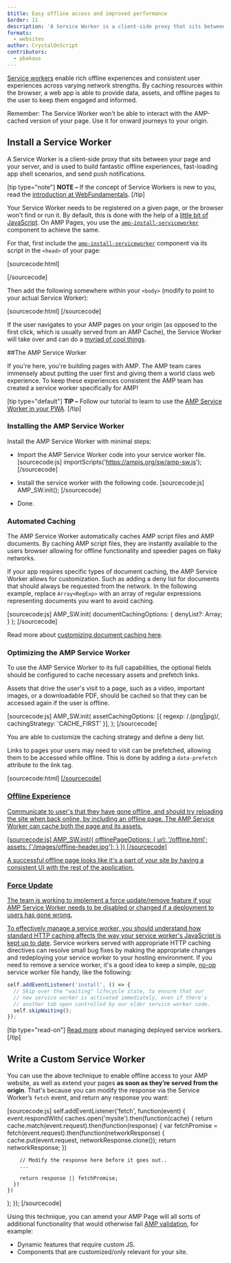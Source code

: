 ```yaml
---
$title: Easy offline access and improved performance
$order: 11
description: 'A Service Worker is a client-side proxy that sits between your page and your server, and is used to build fantastic offline experiences, fast-loading ...'
formats:
  - websites
author: CrystalOnScript
contributors:
  - pbakaus
---
```


[Service workers](https://developer.mozilla.org/en-US/docs/Web/API/Service_Worker_API) enable rich offline experiences and consistent user experiences across varying network strengths. By caching resources within the browser, a web app is able to provide data, assets, and offline pages to the user to keep them engaged and informed.

Remember: The Service Worker won't be able to interact with the AMP-cached version of your page. Use it for onward journeys to your origin.

## Install a Service Worker

A Service Worker is a client-side proxy that sits between your page and your server, and is used to build fantastic offline experiences, fast-loading app shell scenarios, and send push notifications.

[tip type="note"]
**NOTE –** If the concept of Service Workers is new to you, read the [introduction at WebFundamentals](https://developers.google.com/web/fundamentals/getting-started/primers/service-workers).
[/tip]

Your Service Worker needs to be registered on a given page, or the browser won't find or run it. By default, this is done with the help of a [little bit of JavaScript](https://developers.google.com/web/fundamentals/instant-and-offline/service-worker/registration). On AMP Pages, you use the [`amp-install-serviceworker`](../../../documentation/components/reference/amp-install-serviceworker.md) component to achieve the same.

For that, first include the [`amp-install-serviceworker`](../../../documentation/components/reference/amp-install-serviceworker.md) component via its script in the `<head>` of your page:

[sourcecode:html]

<script async custom-element="amp-install-serviceworker"
  src="https://ampjs.org/v0/amp-install-serviceworker-0.1.js"></script>

[/sourcecode]

Then add the following somewhere within your `<body>` (modify to point to your actual Service Worker):

[sourcecode:html]
<amp-install-serviceworker
      src="https://www.your-domain.com/serviceworker.js"
      layout="nodisplay">
</amp-install-serviceworker>
[/sourcecode]

If the user navigates to your AMP pages on your origin (as opposed to the first click, which is usually served from an AMP Cache), the Service Worker will take over and can do a [myriad of cool things](https://developers.google.com/web/fundamentals/instant-and-offline/offline-ux).

##The AMP Service Worker

If you're here, you're building pages with AMP. The AMP team cares immensely about putting the user first and giving them a world class web experience. To keep these experiences consistent the AMP team has created a service worker specifically for AMP!

[tip type="default"]
**TIP –** Follow our tutorial to learn to use the [AMP Service Worker in your PWA](/content/amp-dev/documentation/guides-and-tutorials/optimize-measure/amp_to_pwa.md).
[/tip]

### Installing the AMP Service Worker

Install the AMP Service Worker with minimal steps:

- Import the AMP Service Worker code into your service worker file.
  [sourcecode:js]
  importScripts('https://ampjs.org/sw/amp-sw.js');
  [/sourcecode]

- Install the service worker with the following code.
  [sourcecode:js]
  AMP_SW.init();
  [/sourcecode]

- Done.

### Automated Caching

The AMP Service Worker automatically caches AMP script files and AMP documents. By caching AMP script files, they are instantly available to the users browser allowing for offline functionality and speedier pages on flaky networks.

If your app requires specific types of document caching, the AMP Service Worker allows for customization. Such as adding a deny list for documents that should always be requested from the network. In the following example, replace `Array<RegExp>` with an array of regular expressions representing documents you want to avoid caching.

[sourcecode:js]
AMP_SW.init(
documentCachingOptions: {
denyList?: Array<RegExp>;
}
);
[/sourcecode]

Read more about [customizing document caching here](https://github.com/ampproject/amp-sw/tree/master/src/modules/document-caching).

### Optimizing the AMP Service Worker

To use the AMP Service Worker to its full capabilities, the optional fields should be configured to cache necessary assets and prefetch links.

Assets that drive the user's visit to a page, such as a video, important images, or a downloadable PDF, should be cached so that they can be accessed again if the user is offline.

[sourcecode:js]
AMP_SW.init(
assetCachingOptions: [{
regexp: /\.(png|jpg)/,
cachingStrategy: 'CACHE_FIRST'
}],
);
[/sourcecode]

You are able to customize the caching strategy and define a deny list.

Links to pages your users may need to visit can be prefetched, allowing them to be accessed while offline. This is done by adding a `data-prefetch` attribute to the link tag.

[sourcecode:html]
<a href='....' data-rel='prefetch' />
[/sourcecode]

### Offline Experience

Communicate to user's that they have gone offline, and should try reloading the site when back online, by including an offline page. The AMP Service Worker can cache both the page and its assets.

[sourcecode:js]
AMP_SW.init({
offlinePageOptions: {
url: '/offline.html';
assets: ['/images/offline-header.jpg'];
}
})
[/sourcecode]

A successful offline page looks like it's a part of your site by having a consistent UI with the rest of the application.

### Force Update

The team is working to implement a force update/remove feature if your AMP Service Worker needs to be disabled or changed if a deployment to users has gone wrong.

To effectively manage a service worker, you should understand how [standard HTTP caching affects the way your service worker's JavaScript is kept up to date](https://developers.google.com/web/updates/2018/06/fresher-sw). Service workers served with appropriate HTTP caching directives can resolve small bug fixes by making the appropriate changes and redeploying your service worker to your hosting environment. If you need to remove a service worker, it's a good idea to keep a simple, [no-op](https://en.wikipedia.org/wiki/NOP) service worker file handy, like the following:

```js
self.addEventListener('install', () => {
  // Skip over the "waiting" lifecycle state, to ensure that our
  // new service worker is activated immediately, even if there's
  // another tab open controlled by our older service worker code.
  self.skipWaiting();
});
```

[tip type="read-on"]
[Read more](https://stackoverflow.com/questions/33986976/how-can-i-remove-a-buggy-service-worker-or-implement-a-kill-switch/38980776#38980776) about managing deployed service workers.
[/tip]

## Write a Custom Service Worker

You can use the above technique to enable offline access to your AMP website, as well as extend your pages **as soon as they’re served from the origin**. That's because you can modify the response via the Service Worker’s `fetch` event, and return any response you want:

[sourcecode:js]
self.addEventListener('fetch', function(event) {
event.respondWith(
caches.open('mysite').then(function(cache) {
return cache.match(event.request).then(function(response) {
var fetchPromise = fetch(event.request).then(function(networkResponse) {
cache.put(event.request, networkResponse.clone());
return networkResponse;
})

        // Modify the response here before it goes out..
        ...

        return response || fetchPromise;
      })
    })

);
});
[/sourcecode]

Using this technique, you can amend your AMP Page will all sorts of additional
functionality that would otherwise fail [AMP validation](../../../documentation/guides-and-tutorials/learn/validation-workflow/validate_amp.md), for example:

- Dynamic features that require custom JS.
- Components that are customized/only relevant for your site.
